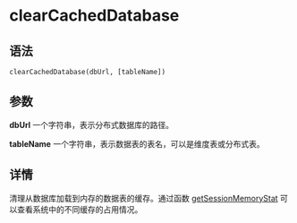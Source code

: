 # clearCachedDatabase

## 语法

`clearCachedDatabase(dbUrl, [tableName])`

## 参数

**dbUrl** 一个字符串，表示分布式数据库的路径。

**tableName** 一个字符串，表示数据表的表名，可以是维度表或分布式表。

## 详情

清理从数据库加载到内存的数据表的缓存。通过函数 [getSessionMemoryStat](../../g/getSessionMemoryStat.dita) 可以查看系统中的不同缓存的占用情况。


